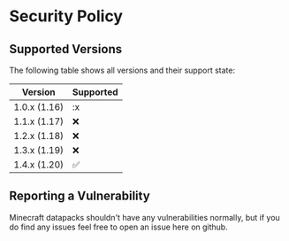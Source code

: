 # Security Policy

## Supported Versions

The following table shows all versions and their support state:

| Version | Supported          |
| ------- | ------------------ |
| 1.0.x (1.16)   | :x  |
| 1.1.x (1.17)   | :x: |
| 1.2.x (1.18)   | :x: |
| 1.3.x (1.19)   | :x: |
| 1.4.x (1.20)   | :white_check_mark: |

## Reporting a Vulnerability

Minecraft datapacks shouldn't have any vulnerabilities normally, but if you do find any issues feel free to open an issue here on github.
